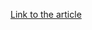 [Link to the article](https://www.cisa.gov/news-events/alerts/2025/07/29/cisa-releases-five-industrial-control-systems-advisories)
